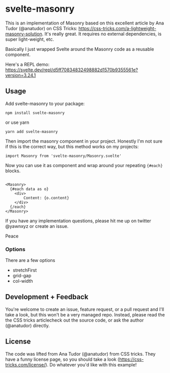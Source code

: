 # svelte-masonry

This is an implementation of Masonry based on this excellent article by Ana Tudor (@anatudor) on CSS Tricks: https://css-tricks.com/a-lightweight-masonry-solution. It's really great. It requires no external dependencies, is super light-weight, etc.

Basically I just wrapped Svelte around the Masonry code as a reusable component.

Here's a REPL demo: https://svelte.dev/repl/d5ff70834832498882d1570b9355561e?version=3.24.1





## Usage

Add svelte-masonry to your package:

```
npm install svelte-masonry
```

or use yarn

```
yarn add svelte-masonry
```

Then import the masonry component in your project. Honestly I'm not sure if this is the correct way, but this method works on my projects:

```
import Masonry from 'svelte-masonry/Masonry.svelte'
```

Now you can use it as component and wrap around your repeating `{#each}` blocks.


```

<Masonry>
  {#each data as o}
    <div>
    	Content: {o.content}
    </div>
  {/each}
</Masonry>

``` 

If you have any implementation questions, please hit me up on twitter @yawnxyz or create an issue.

Peace




### Options

There are a few options

- stretchFirst
- grid-gap
- col-width




## Development + Feedback

You're welcome to create an issue, feature request, or a pull request and I'll take a look, but this won't be a very managed repo. Instead, please read the the CSS tricks articlecheck out the source code, or ask the author (@anatudor) directly.




## License

The code was lifted from Ana Tudor (@anatudor) from CSS tricks. They have a funny license page, so you should take a look (https://css-tricks.com/license/). Do whatever you'd like with this example! 




